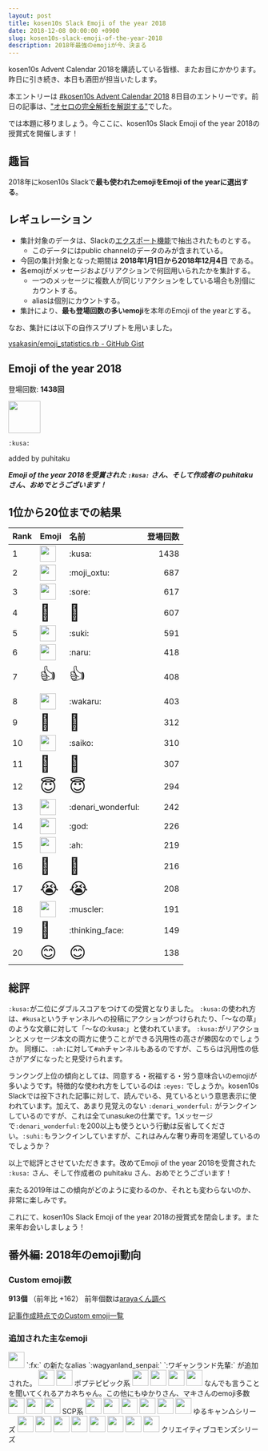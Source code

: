 ```yaml
---
layout: post
title: kosen10s Slack Emoji of the year 2018
date: 2018-12-08 00:00:00 +0900
slug: kosen10s-slack-emoji-of-the-year-2018
description: 2018年最強のemojiが今、決まる
---
```


kosen10s Advent Calendar 2018を購読している皆様、またお目にかかります。昨日に引き続き、本日も酒田が担当いたします。

本エントリーは [#kosen10s Advent Calendar 2018](https://adventar.org/calendars/3004) 8日目のエントリーです。前日の記事は、["オセロの完全解析を解説する"](/solving-othello)でした。

では本題に移りましょう。今ここに、kosen10s Slack Emoji of the year 2018の授賞式を開催します！

## 趣旨

2018年にkosen10s Slackで**最も使われたemojiをEmoji of the yearに選出する**。

## レギュレーション

- 集計対象のデータは、Slackの[エクスポート機能](https://get.slack.help/hc/ja/articles/201658943-%E3%83%AF%E3%83%BC%E3%82%AF%E3%82%B9%E3%83%9A%E3%83%BC%E3%82%B9%E3%81%AE%E3%83%87%E3%83%BC%E3%82%BF%E3%82%92%E3%82%A8%E3%82%AF%E3%82%B9%E3%83%9D%E3%83%BC%E3%83%88%E3%81%99%E3%82%8B)で抽出されたものとする。
  - このデータにはpublic channelのデータのみが含まれている。
- 今回の集計対象となった期間は **2018年1月1日から2018年12月4日** である。
- 各emojiがメッセージおよびリアクションで何回用いられたかを集計する。
  - 一つのメッセージに複数人が同じリアクションをしている場合も別個にカウントする。
  - aliasは個別にカウントする。
- 集計により、**最も登場回数の多いemoji**を本年のEmoji of the yearとする。

なお、集計には以下の自作スプリプトを用いました。

[ysakasin/emoji_statistics.rb - GitHub Gist](https://gist.github.com/ysakasin/58b6189e46764f4efeb6c4823d04bc0a)

## Emoji of the year 2018

登場回数: **1438回**

<img width="64px" src="https://emoji.slack-edge.com/T02U1P33S/kusa/af5868deb0e69ffd.png">

`:kusa:`

added by puhitaku

__*Emoji of the year 2018を受賞された `:kusa:` さん、そして作成者の puhitaku さん、おめでとうございます！*__

## 1位から20位までの結果

<style>
  .emoji {
    font-size: 32px;
  }
</style>

|Rank|Emoji|名前|登場回数|
|:----|:----|:----|----:|
|1|<img width="32px" src="https://emoji.slack-edge.com/T02U1P33S/kusa/af5868deb0e69ffd.png">|:kusa:|1438|
|2|<img width="32px" src="https://emoji.slack-edge.com/T02U1P33S/moji_oxtu/8c889499c49117ff.png">|:moji_oxtu:|687|
|3|<img width="32px" src="https://emoji.slack-edge.com/T02U1P33S/sore/07aa14490da298dc.png">|:sore:|617|
|4|<span class="emoji">🎉</span>|:tada:|607|
|5|<img width="32px" src="https://emoji.slack-edge.com/T02U1P33S/suki/04e5507ba98f2a6f.png">|:suki:|591|
|6|<img width="32px" src="https://emoji.slack-edge.com/T02U1P33S/naru/881e5fe85940a04a.png">|:naru:|418|
|7|<span class="emoji">👍</span>|:+1:|408|
|8|<img width="32px" src="https://emoji.slack-edge.com/T02U1P33S/wakaru/3ef8d8bc054b965b.png">|:wakaru:|403|
|9|<span class="emoji">👏</span>|:clap:|312|
|10|<img width="32px" src="https://emoji.slack-edge.com/T02U1P33S/saiko/ea7e884d51da4d24.png">|:saiko:|310|
|11|<span class="emoji">👀</span>|:eyes:|307|
|12|<span class="emoji">😇</span>|:innocent:|294|
|13|<img width="32px" src="https://emoji.slack-edge.com/T02U1P33S/denari_wonderful/724df8156943a844.gif">|:denari_wonderful:|242|
|14|<img width="32px" src="https://emoji.slack-edge.com/T02U1P33S/god/ed4fa73b477966a1.png">|:god:|226|
|15|<img width="32px" src="https://emoji.slack-edge.com/T02U1P33S/ah/a2bb78d24950ed14.png">|:ah:|219|
|16|<span class="emoji">🍣</span>|:sushi:|216|
|17|<span class="emoji">😭</span>|:sob:|208|
|18|<img width="32px" src="https://emoji.slack-edge.com/T02U1P33S/muscler/2b95853d9546ba13.png">|:muscler:|191|
|19|<span class="emoji">🤔</span>|:thinking_face:|149|
|20|<span class="emoji">😊</span>|:blush:|138|

## 総評

`:kusa:`が二位にダブルスコアをつけての受賞となりました。
`:kusa:`の使われ方は、`#kusa`というチャンネルへの投稿にアクションがつけられたり、「〜なの草」のような文章に対して「〜なの:kusa:」と使われています。
`:kusa:`がリアクションとメッセージ本文の両方に使うことができる汎用性の高さが勝因なのでしょうか。
同様に、`:ah:`に対して`#ah`チャンネルもあるのですが、こちらは汎用性の低さがアダになったと見受けられます。

ランクング上位の傾向としては、同意する・祝福する・労う意味合いのemojiが多いようです。特徴的な使われ方をしているのは `:eyes:` でしょうか。kosen10s Slackでは投下された記事に対して、読んでいる、見ているという意思表示に使われています。加えて、あまり見覚えのない `:denari_wonderful:` がランクインしているのですが、これは全てunasukeの仕業です。1メッセージで`:denari_wonderful:`を200以上も使うという行動は反省してください。`:suhi:`もランクインしていますが、これはみんな奢り寿司を渇望しているのでしょうか？

以上で総評とさせていただきます。改めてEmoji of the year 2018を受賞された `:kusa:` さん、そして作成者の puhitaku さん、おめでとうございます！

来たる2019年はこの傾向がどのように変わるのか、それとも変わらないのか、非常に楽しみです。

これにて、kosen10s Slack Emoji of the year 2018の授賞式を閉会します。また来年お会いしましょう！

## 番外編: 2018年のemoji動向

### Custom emoji数

**913個** （前年比 +162）
前年個数は[arayaくん調べ](https://reservoir.allajah.com/posts/kosen10s-summary-2017.html)

[記事作成時点でのCustom emoji一覧](https://gist.github.com/ysakasin/a1f05fddec56d02890f276e412c46495)

### 追加された主なemoji

<img width="32px" src="https://emoji.slack-edge.com/T02U1P33S/fx/0f0b488c35fd58da.jpg">
`:fx:` の新たなalias `:wagyanland_senpai:` `:ワギャンランド先輩:` が追加された。

<img width="32px" src="https://emoji.slack-edge.com/T02U1P33S/popuko/47514987171ce95c.png">
<img width="32px" src="https://emoji.slack-edge.com/T02U1P33S/pipimi/7f77ed3a008cedbe.png">
ポプテピピック系

<img width="32px" src="https://emoji.slack-edge.com/T02U1P33S/kau/a89c6336e1e4f98b.png"> 
<img width="32px" src="https://emoji.slack-edge.com/T02U1P33S/uru/474da90d391ee829.png"> 

<img width="32px" src="https://emoji.slack-edge.com/T02U1P33S/yami/00b5b099c389a548.png"> 

<img width="32px" src="https://emoji.slack-edge.com/T02U1P33S/nandemo_iukotowo_kiitekureru_akanechan/d64397c4ddc68b15.png">
なんでも言うことを聞いてくれるアカネちゃん。この他にもゆかりさん、マキさんのemoji多数

<img width="32px" src="https://emoji.slack-edge.com/T02U1P33S/scp/42903db93fef31ed.png">
<img width="32px" src="https://emoji.slack-edge.com/T02U1P33S/scp_040_jp/631a4999e5dd8d35.png">
<img width="32px" src="https://emoji.slack-edge.com/T02U1P33S/scp_040_jp_text/6d8cff14c5cf76ef.png">
SCP系

<img width="32px" src="https://emoji.slack-edge.com/T02U1P33S/yurucamp_logo/71e9c128192cb833.png">
<img width="32px" src="https://emoji.slack-edge.com/T02U1P33S/yurucamp_kagamihara_nadeshiko/62865cf4cf98d296.png">
<img width="32px" src="https://emoji.slack-edge.com/T02U1P33S/yurucamp_shima_rin/b2bed9ad098ae10d.png">
<img width="32px" src="https://emoji.slack-edge.com/T02U1P33S/yurucamp_ogaki_chiaki/63e3f33291fb592d.png">
<img width="32px" src="https://emoji.slack-edge.com/T02U1P33S/yurucamp_inuyama_aoi/6d169ea37049ae58.png">
<img width="32px" src="https://emoji.slack-edge.com/T02U1P33S/yurucamp_saito_ena/f4e12367489ac3b8.png">
ゆるキャン△シリーズ

<img width="32px" src="https://emoji.slack-edge.com/T02U1P33S/superfastspin/6d7d62186f789f5d.gif">

<img width="32px" src="https://emoji.slack-edge.com/T02U1P33S/cc/53c070ca49f937e7.png">
<img width="32px" src="https://emoji.slack-edge.com/T02U1P33S/cc_nd/53c070ca49f937e7.png">
<img width="32px" src="https://emoji.slack-edge.com/T02U1P33S/cc_pd/53c070ca49f937e7.png">
<img width="32px" src="https://emoji.slack-edge.com/T02U1P33S/cc_sa/53c070ca49f937e7.png">
<img width="32px" src="https://emoji.slack-edge.com/T02U1P33S/cc_by/2f26d31a95357918.png">
<img width="32px" src="https://emoji.slack-edge.com/T02U1P33S/cc_nc/2f26d31a95357918.png">
<img width="32px" src="https://emoji.slack-edge.com/T02U1P33S/cc_zero/2f26d31a95357918.png">
クリエイティブコモンズシリーズ
